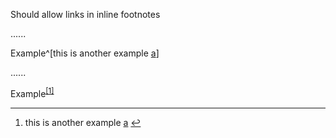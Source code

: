 Should allow links in inline footnotes

......

Example^[this is another example [a]]

[a]: https://github.com

......

<p data-sourcepos="1:1-1:37">Example<sup class="footnote-ref"><a href="#fn1" id="fnref1">[1]</a></sup></p>
<hr class="footnotes-sep">
<section class="footnotes">
<ol class="footnotes-list">
<li id="fn1" class="footnote-item">
<p>this is another example <a data-sourcepos="1:34-1:36" href="https://github.com">a</a> <a href="#fnref1" class="footnote-backref">↩︎</a></p>
</li>
</ol>
</section>

